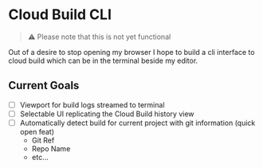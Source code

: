 # Cloud Build CLI

> :warning: Please note that this is not yet functional

Out of a desire to stop opening my browser I hope to build a cli interface to cloud build which can be in the terminal beside my editor.

## Current Goals

- [ ] Viewport for build logs streamed to terminal
- [ ] Selectable UI replicating the Cloud Build history view
- [ ] Automatically detect build for current project with git information (quick open feat)
  - Git Ref
  - Repo Name
  - etc...
